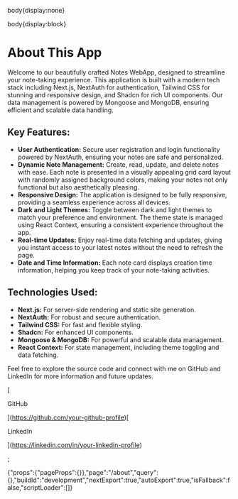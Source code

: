 body{display:none}

body{display:block}

# About This App

Welcome to our beautifully crafted Notes WebApp, designed to streamline your note-taking experience. This application is built with a modern tech stack including Next.js, NextAuth for authentication, Tailwind CSS for stunning and responsive design, and Shadcn for rich UI components. Our data management is powered by Mongoose and MongoDB, ensuring efficient and scalable data handling.

## Key Features:

*   **User Authentication:** Secure user registration and login functionality powered by NextAuth, ensuring your notes are safe and personalized.
*   **Dynamic Note Management:** Create, read, update, and delete notes with ease. Each note is presented in a visually appealing grid card layout with randomly assigned background colors, making your notes not only functional but also aesthetically pleasing.
*   **Responsive Design:** The application is designed to be fully responsive, providing a seamless experience across all devices.
*   **Dark and Light Themes:** Toggle between dark and light themes to match your preference and environment. The theme state is managed using React Context, ensuring a consistent experience throughout the app.
*   **Real-time Updates:** Enjoy real-time data fetching and updates, giving you instant access to your latest notes without the need to refresh the page.
*   **Date and Time Information:** Each note card displays creation time information, helping you keep track of your note-taking activities.

## Technologies Used:

*   **Next.js:** For server-side rendering and static site generation.
*   **NextAuth:** For robust and secure authentication.
*   **Tailwind CSS:** For fast and flexible styling.
*   **Shadcn:** For enhanced UI components.
*   **Mongoose & MongoDB:** For powerful and scalable data management.
*   **React Context:** For state management, including theme toggling and data fetching.

Feel free to explore the source code and connect with me on GitHub and LinkedIn for more information and future updates.

[

GitHub

](https://github.com/your-github-profile)[

LinkedIn

](https://linkedin.com/in/your-linkedin-profile)

;

{"props":{"pageProps":{}},"page":"/about","query":{},"buildId":"development","nextExport":true,"autoExport":true,"isFallback":false,"scriptLoader":\[\]}
